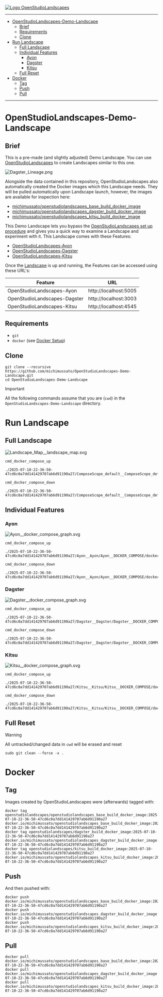 [![ Logo OpenStudioLandscapes ](https://github.com/michimussato/OpenStudioLandscapes/raw/main/media/images/logo128.png)](https://github.com/michimussato/OpenStudioLandscapes)

---

<!-- TOC -->
* [OpenStudioLandscapes-Demo-Landscape](#openstudiolandscapes-demo-landscape)
  * [Brief](#brief)
  * [Requirements](#requirements)
  * [Clone](#clone)
* [Run Landscape](#run-landscape)
  * [Full Landscape](#full-landscape)
  * [Individual Features](#individual-features)
    * [Ayon](#ayon)
    * [Dagster](#dagster)
    * [Kitsu](#kitsu)
  * [Full Reset](#full-reset)
* [Docker](#docker)
  * [Tag](#tag)
  * [Push](#push)
  * [Pull](#pull)
<!-- TOC -->

---

# OpenStudioLandscapes-Demo-Landscape

## Brief

This is a pre-made (and slightly adjusted) Demo Landscape. You can use 
[OpenStudioLandscapes](https://github.com/michimussato/OpenStudioLandscapes)
to create Landscapes similar to this one.

![Dagster_Lineage.png](media/images/Dagster_Lineage.png)

Alongside the data contained in this repository, OpenStudioLandscapes
also automatically created the Docker images which this Landscape needs. 
They will be pulled automatically upon Landscape launch, however, the images are 
available for inspection here:
- [michimussato/openstudiolandscapes_base_build_docker_image](https://hub.docker.com/repository/docker/michimussato/openstudiolandscapes_base_build_docker_image)
- [michimussato/openstudiolandscapes_dagster_build_docker_image](https://hub.docker.com/repository/docker/michimussato/openstudiolandscapes_dagster_build_docker_image)
- [michimussato/openstudiolandscapes_kitsu_build_docker_image](https://hub.docker.com/repository/docker/michimussato/openstudiolandscapes_kitsu_build_docker_image)

This Demo Landscape lets you bypass the 
[OpenStudioLandscapes set up procedure](https://github.com/michimussato/OpenStudioLandscapes/blob/main/wiki/README.md#installation-methods)
and gives you a quick way to examine a Landscape and experiment with it. 
This Landscape comes with these
Features:
- [OpenStudioLandscapes-Ayon](https://github.com/michimussato/OpenStudioLandscapes-Ayon)
- [OpenStudioLandscapes-Dagster](https://github.com/michimussato/OpenStudioLandscapes-Dagster)
- [OpenStudioLandscapes-Kitsu](https://github.com/michimussato/OpenStudioLandscapes-Kitsu)

Once the [Landscape](#full-landscape) is up and running, the
Features can be accessed using these URL's:

| Feature                      | URL                   |
|------------------------------|-----------------------|
| OpenStudioLandscapes-Ayon    | http://localhost:5005 |
| OpenStudioLandscapes-Dagster | http://localhost:3003 |
| OpenStudioLandscapes-Kitsu   | http://localhost:4545 |

## Requirements

- `git`
- `docker` (see [Docker Setup](https://docs.docker.com/engine/install/))

## Clone

```shell
git clone --recursive https://github.com/michimussato/OpenStudioLandscapes-Demo-Landscape.git
cd OpenStudioLandscapes-Demo-Landscape
```

> [!IMPORTANT]
> All the following commands assume that you are (`cwd`) in the `OpenStudioLandscapes-Demo-Landscape` directory.

# Run Landscape

## Full Landscape

![Landscape_Map__landscape_map.svg](2025-07-10-22-36-50-47cd6c0a7dd141429707ab6d91190a27/Landscape_Map__Landscape_Map/Landscape_Map__landscape_map/Landscape_Map__landscape_map.svg)

`cmd_docker_compose_up`

```shell
./2025-07-10-22-36-50-47cd6c0a7dd141429707ab6d91190a27/ComposeScope_default__ComposeScope_default/ComposeScope_default__DOCKER_COMPOSE/docker_compose/docker_compose_up.sh
```

`cmd_docker_compose_down`

```shell
./2025-07-10-22-36-50-47cd6c0a7dd141429707ab6d91190a27/ComposeScope_default__ComposeScope_default/ComposeScope_default__DOCKER_COMPOSE/docker_compose/docker_compose_down.sh
```

## Individual Features

### Ayon

![Ayon__docker_compose_graph.svg](2025-07-10-22-36-50-47cd6c0a7dd141429707ab6d91190a27/Ayon__Ayon/Ayon__DOCKER_COMPOSE/docker_compose/Ayon__docker_compose_graph/Ayon__docker_compose_graph.svg)

`cmd_docker_compose_up`

```shell
./2025-07-10-22-36-50-47cd6c0a7dd141429707ab6d91190a27/Ayon__Ayon/Ayon__DOCKER_COMPOSE/docker_compose/docker_compose_up.sh
```

`cmd_docker_compose_down`

```shell
./2025-07-10-22-36-50-47cd6c0a7dd141429707ab6d91190a27/Ayon__Ayon/Ayon__DOCKER_COMPOSE/docker_compose/docker_compose_down.sh
```

### Dagster

![Dagster__docker_compose_graph.svg](2025-07-10-22-36-50-47cd6c0a7dd141429707ab6d91190a27/Dagster__Dagster/Dagster__DOCKER_COMPOSE/docker_compose/Dagster__docker_compose_graph/Dagster__docker_compose_graph.svg)

`cmd_docker_compose_up`

```shell
./2025-07-10-22-36-50-47cd6c0a7dd141429707ab6d91190a27/Dagster__Dagster/Dagster__DOCKER_COMPOSE/docker_compose/docker_compose_up.sh
```

`cmd_docker_compose_down`

```shell
./2025-07-10-22-36-50-47cd6c0a7dd141429707ab6d91190a27/Dagster__Dagster/Dagster__DOCKER_COMPOSE/docker_compose/docker_compose_down.sh
```

### Kitsu

![Kitsu__docker_compose_graph.svg](2025-07-10-22-36-50-47cd6c0a7dd141429707ab6d91190a27/Kitsu__Kitsu/Kitsu__DOCKER_COMPOSE/docker_compose/Kitsu__docker_compose_graph/Kitsu__docker_compose_graph.svg)

`cmd_docker_compose_up`

```shell
./2025-07-10-22-36-50-47cd6c0a7dd141429707ab6d91190a27/Kitsu__Kitsu/Kitsu__DOCKER_COMPOSE/docker_compose/docker_compose_up.sh
```

`cmd_docker_compose_down`

```shell
./2025-07-10-22-36-50-47cd6c0a7dd141429707ab6d91190a27/Kitsu__Kitsu/Kitsu__DOCKER_COMPOSE/docker_compose/docker_compose_down.sh
```

## Full Reset

> [!WARNING]
> All untracked/changed data in `cwd` will be erased and reset


```shell
sudo git clean --force -x .
```

# Docker

## Tag

Images created by OpenStudioLandscapes were (afterwards) tagged with:

```shell
docker tag openstudiolandscapes/openstudiolandscapes_base_build_docker_image:2025-07-10-22-36-50-47cd6c0a7dd141429707ab6d91190a27 docker.io/michimussato/openstudiolandscapes_base_build_docker_image:2025-07-10-22-36-50-47cd6c0a7dd141429707ab6d91190a27
docker tag openstudiolandscapes/dagster_build_docker_image:2025-07-10-22-36-50-47cd6c0a7dd141429707ab6d91190a27 docker.io/michimussato/openstudiolandscapes_dagster_build_docker_image:2025-07-10-22-36-50-47cd6c0a7dd141429707ab6d91190a27
docker tag openstudiolandscapes/kitsu_build_docker_image:2025-07-10-22-36-50-47cd6c0a7dd141429707ab6d91190a27 docker.io/michimussato/openstudiolandscapes_kitsu_build_docker_image:2025-07-10-22-36-50-47cd6c0a7dd141429707ab6d91190a27
```

## Push

And then pushed with:

```shell
docker push docker.io/michimussato/openstudiolandscapes_base_build_docker_image:2025-07-10-22-36-50-47cd6c0a7dd141429707ab6d91190a27
docker push docker.io/michimussato/openstudiolandscapes_dagster_build_docker_image:2025-07-10-22-36-50-47cd6c0a7dd141429707ab6d91190a27
docker push docker.io/michimussato/openstudiolandscapes_kitsu_build_docker_image:2025-07-10-22-36-50-47cd6c0a7dd141429707ab6d91190a27
```

## Pull

```shell
docker pull docker.io/michimussato/openstudiolandscapes_base_build_docker_image:2025-07-10-22-36-50-47cd6c0a7dd141429707ab6d91190a27
docker pull docker.io/michimussato/openstudiolandscapes_dagster_build_docker_image:2025-07-10-22-36-50-47cd6c0a7dd141429707ab6d91190a27
docker pull docker.io/michimussato/openstudiolandscapes_kitsu_build_docker_image:2025-07-10-22-36-50-47cd6c0a7dd141429707ab6d91190a27
```
